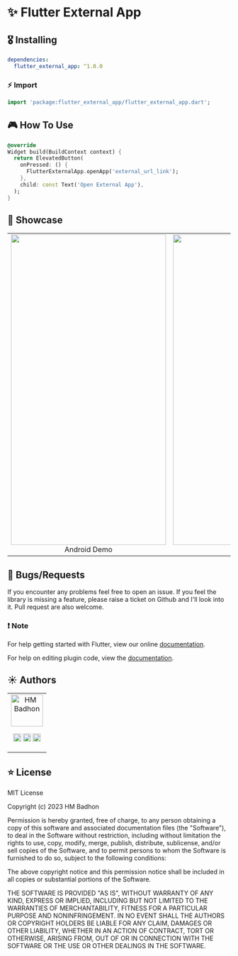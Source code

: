 # ✨ Flutter External App

## 🎖 Installing

```yaml
dependencies:
  flutter_external_app: ^1.0.0
```

### ⚡️ Import

```dart
import 'package:flutter_external_app/flutter_external_app.dart';
```

## 🎮 How To Use

```dart
@override
Widget build(BuildContext context) {
  return ElevatedButton(
    onPressed: () {
      FlutterExternalApp.openApp('external_url_link');
    },
    child: const Text('Open External App'),
  );
}
```


## 🚀 Showcase

<table>
  <tr>
    <td align="center">
      <img src="https://github.com/hmbadhon/flutter_external_app/assets/24831033/5c6c65b2-2a98-4b6a-9079-95d9f8649df9" width="350px" height="700px">
      <br />
      Android Demo
    </td>
    <td align="center">
      <img src="https://github.com/hmbadhon/flutter_external_app/assets/24831033/9a756d19-d9a8-475b-a5c2-c129bd7438eb" width="350px" height="700px">
      <br />
      IOS Demo
    </td>
  </tr>
</table>


## 🐛 Bugs/Requests

If you encounter any problems feel free to open an issue. If you feel the library is
missing a feature, please raise a ticket on Github and I'll look into it.
Pull request are also welcome.

### ❗️ Note

For help getting started with Flutter, view our online
[documentation](https://flutter.io/).

For help on editing plugin code, view the [documentation](https://flutter.io/platform-plugins/#edit-code).

## ☀️ Authors

<table>
  <tr>
    <td align="center">
      <a href = "https://hmbadhon.me/"><img src="https://hmbadhon.me/wp-content/uploads/2022/02/cv_pic_high.jpg" width="72" alt="HM Badhon" /></a>
      <p align="center">
        <a href = "https://github.com/hmbadhon"><img src = "https://www.iconninja.com/files/241/825/211/round-collaboration-social-github-code-circle-network-icon.svg" width="18" height = "18"/></a>
        <a href = "https://twitter.com/hmbadhon"><img src = "https://www.shareicon.net/download/2016/07/06/107115_media.svg" width="18" height="18"/></a>
        <a href = "https://www.linkedin.com/in/hmbadhon/"><img src = "https://www.iconninja.com/files/863/607/751/network-linkedin-social-connection-circular-circle-media-icon.svg" width="18" height="18"/></a>
      </p>
    </td>
  </tr> 
</table>

## ⭐️ License

MIT License

Copyright (c) 2023 HM Badhon

Permission is hereby granted, free of charge, to any person obtaining a copy
of this software and associated documentation files (the "Software"), to deal
in the Software without restriction, including without limitation the rights
to use, copy, modify, merge, publish, distribute, sublicense, and/or sell
copies of the Software, and to permit persons to whom the Software is
furnished to do so, subject to the following conditions:

The above copyright notice and this permission notice shall be included in all
copies or substantial portions of the Software.

THE SOFTWARE IS PROVIDED "AS IS", WITHOUT WARRANTY OF ANY KIND, EXPRESS OR
IMPLIED, INCLUDING BUT NOT LIMITED TO THE WARRANTIES OF MERCHANTABILITY,
FITNESS FOR A PARTICULAR PURPOSE AND NONINFRINGEMENT. IN NO EVENT SHALL THE
AUTHORS OR COPYRIGHT HOLDERS BE LIABLE FOR ANY CLAIM, DAMAGES OR OTHER
LIABILITY, WHETHER IN AN ACTION OF CONTRACT, TORT OR OTHERWISE, ARISING FROM,
OUT OF OR IN CONNECTION WITH THE SOFTWARE OR THE USE OR OTHER DEALINGS IN THE
SOFTWARE.
